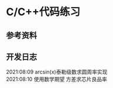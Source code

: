 # C/C++代码练习
## 参考资料  
  
  
## 开发日志
  2021:08:09 arcsin(x)泰勒级数求圆周率实现  
  2021:08:10 使用数学期望 方差求芯片良品率
